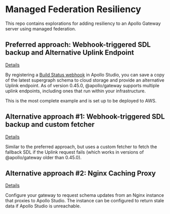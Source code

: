 # Managed Federation Resiliency

This repo contains explorations for adding resiliency to an Apollo Gateway server
using managed federation.

## Preferred approach: Webhook-triggered SDL backup and Alternative Uplink Endpoint

[Details](./webhook-aws/README.md)

By registering a [Build Status webhook][webhook] in Apollo Studio, you can save
a copy of the latest supergraph schema to cloud storage and provide an
alternative Uplink endpoint. As of version 0.45.0, @apollo/gateway supports
multiple uplink endpoints, including ones that run within your infrastructure.

This is the most complete example and is set up to be deployed to AWS.

## Alternative approach #1: Webhook-triggered SDL backup and custom fetcher

[Details](./webhook/README.md)

Similar to the preferred approach, but uses a custom fetcher to fetch the
fallback SDL if the Uplink request fails (which works in versions of
@apollo/gateway older than 0.45.0).

[webhook]: https://www.apollographql.com/docs/studio/build-status-notification/

## Alternative approach #2: Nginx Caching Proxy

[Details](./nginx/README.md)

Configure your gateway to request schema updates from an Nginx instance that
proxies to Apollo Studio. The instance can be configured to return stale data
if Apollo Studio is unreachable.

